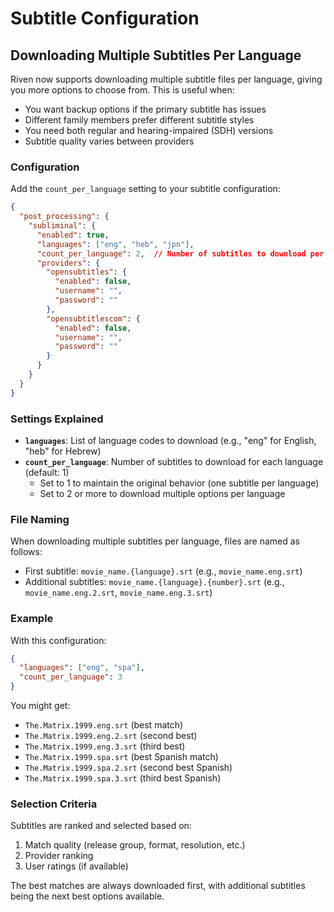 # Subtitle Configuration

## Downloading Multiple Subtitles Per Language

Riven now supports downloading multiple subtitle files per language, giving you more options to choose from. This is useful when:

- You want backup options if the primary subtitle has issues
- Different family members prefer different subtitle styles
- You need both regular and hearing-impaired (SDH) versions
- Subtitle quality varies between providers

### Configuration

Add the `count_per_language` setting to your subtitle configuration:

```json
{
  "post_processing": {
    "subliminal": {
      "enabled": true,
      "languages": ["eng", "heb", "jpn"],
      "count_per_language": 2,  // Number of subtitles to download per language
      "providers": {
        "opensubtitles": {
          "enabled": false,
          "username": "",
          "password": ""
        },
        "opensubtitlescom": {
          "enabled": false,
          "username": "",
          "password": ""
        }
      }
    }
  }
}
```

### Settings Explained

- **`languages`**: List of language codes to download (e.g., "eng" for English, "heb" for Hebrew)
- **`count_per_language`**: Number of subtitles to download for each language (default: 1)
  - Set to 1 to maintain the original behavior (one subtitle per language)
  - Set to 2 or more to download multiple options per language

### File Naming

When downloading multiple subtitles per language, files are named as follows:

- First subtitle: `movie_name.{language}.srt` (e.g., `movie_name.eng.srt`)
- Additional subtitles: `movie_name.{language}.{number}.srt` (e.g., `movie_name.eng.2.srt`, `movie_name.eng.3.srt`)

### Example

With this configuration:
```json
{
  "languages": ["eng", "spa"],
  "count_per_language": 3
}
```

You might get:
- `The.Matrix.1999.eng.srt` (best match)
- `The.Matrix.1999.eng.2.srt` (second best)
- `The.Matrix.1999.eng.3.srt` (third best)
- `The.Matrix.1999.spa.srt` (best Spanish match)
- `The.Matrix.1999.spa.2.srt` (second best Spanish)
- `The.Matrix.1999.spa.3.srt` (third best Spanish)

### Selection Criteria

Subtitles are ranked and selected based on:
1. Match quality (release group, format, resolution, etc.)
2. Provider ranking
3. User ratings (if available)

The best matches are always downloaded first, with additional subtitles being the next best options available. 